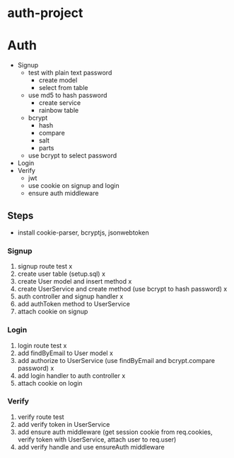 # auth-project

# Auth

* Signup
  * test with plain text password
    * create model
    * select from table
  * use md5 to hash password
    * create service
    * rainbow table
  * bcrypt
    * hash
    * compare
    * salt
    * parts
  * use bcrypt to select password
* Login
* Verify
  * jwt
  * use cookie on signup and login
  * ensure auth middleware

## Steps

* install cookie-parser, bcryptjs, jsonwebtoken

### Signup

1. signup route test x
2. create user table (setup.sql) x
3. create User model and insert method x
4. create UserService and create method (use bcrypt to hash password) x
5. auth controller and signup handler x
6. add authToken method to UserService
7. attach cookie on signup

### Login

1. login route test x
2. add findByEmail to User model x
3. add authorize to UserService (use findByEmail and bcrypt.compare password) x
4. add login handler to auth controller x
5. attach cookie on login

### Verify

1. verify route test
2. add verify token in UserService
3. add ensure auth middleware (get session cookie from req.cookies, verify token with UserService, attach user to req.user)
4. add verify handle and use ensureAuth middleware
